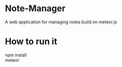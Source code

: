 # Note-Manager
A web application for managing notes build on meteor.js


# How to run it
 npm install<br>
 meteor
